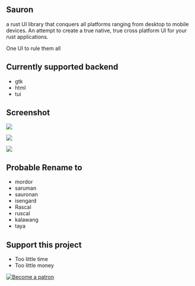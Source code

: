 ## Sauron
a rust UI library that conquers all platforms ranging from desktop to mobile devices.
An attempt to create a true native, true cross platform UI for your rust applications.

One UI to rule them all

## Currently supported backend
- gtk
- html
- tui

## Screenshot

![](https://raw.githubusercontent.com/ivanceras/sauron-native/master/assets/sauron-native-gtk.png)


![](https://raw.githubusercontent.com/ivanceras/sauron-native/master/assets/sauron-native-html.png)


![](https://raw.githubusercontent.com/ivanceras/sauron-native/master/assets/sauron-native-tui.png)



## Probable Rename to
 - mordor
 - saruman
 - sauronan
 - isengard
 - Rascal
 - ruscal
 - kalawang
 - taya



## Support this project
- Too little time
- Too little money

 [![Become a patron](https://c5.patreon.com/external/logo/become_a_patron_button.png)](https://www.patreon.com/ivanceras)
